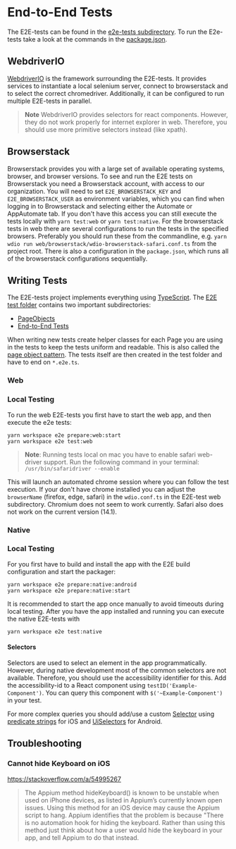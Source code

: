 # End-to-End Tests

The E2E-tests can be found in the [e2e-tests subdirectory](../e2e-tests).
To run the E2e-tests take a look at the commands in the [package.json](../e2e-tests/package.json).

## WebdriverIO

[WebdriverIO](https://webdriver.io/) is the framework surrounding the E2E-tests. It provides services to instantiate a local selenium server, connect to browserstack and to select the correct chromedriver. Additionally, it can be configured to run multiple E2E-tests in parallel.

> **Note**
> WebdriverIO provides selectors for react components. However, they do not work properly for internet explorer in web. Therefore, you should use more primitive selectors instead (like xpath).

## Browserstack

Browserstack provides you with a large set of available operating systems, browser, and browser versions.
To see and run the E2E tests on Browserstack you need a Browserstack account, with access to our organization.
You will need to set `E2E_BROWSERSTACK_KEY` and `E2E_BROWSERSTACK_USER` as environment variables, which you can find when logging in to Browserstack and selecting either the Automate or AppAutomate tab.
If you don't have this access you can still execute the tests locally with `yarn test:web` or `yarn test:native`.
For the browserstack tests in web there are several configurations to run the tests in the specified browsers. Preferably you should run these from the commandline, e.g. `yarn wdio run web/browserstack/wdio-browserstack-safari.conf.ts` from the project root. There is also a configuration in the `package.json`, which runs all of the browserstack configurations sequentially.

## Writing Tests

The E2E-tests project implements everything using [TypeScript](https://www.typescriptlang.org/).
The [E2E test folder](../e2e-tests/web/test) contains two important subdirectories:

- [PageObjects](../e2e-tests/web/test/pageobjects)
- [End-to-End Tests](../e2e-tests/web/test/specs)

When writing new tests create helper classes for each Page you are using in the tests to keep the tests uniform and readable. This is also called the [page object pattern](https://webdriver.io/docs/pageobjects/).
The tests itself are then created in the test folder and have to end on `*.e2e.ts`.

### Web

### Local Testing

To run the web E2E-tests you first have to start the web app, and then execute the e2e tests:

```
yarn workspace e2e prepare:web:start
yarn workspace e2e test:web
```

> **Note**: Running tests local on mac you have to enable safari web-driver support.
> Run the following command in your terminal:
> `/usr/bin/safaridriver --enable`

This will launch an automated chrome session where you can follow the test execution. If your don't have chrome installed you can adjust the `browserName` (firefox, edge, safari) in the `wdio.conf.ts` in the E2E-test web subdirectory. Chromium does not seem to work currently. Safari also does not work on the current version (14.1).

### Native

### Local Testing

For you first have to build and install the app with the E2E build configuration and start the packager:

```
yarn workspace e2e prepare:native:android
yarn workspace e2e prepare:native:start
```

It is recommended to start the app once manually to avoid timeouts during local testing. After you have the app installed and running you can execute the native E2E-tests with

```
yarn workspace e2e test:native
```

#### Selectors

Selectors are used to select an element in the app programmatically.
However, during native development most of the common selectors are not available.
Therefore, you should use the accessibility identifier for this.
Add the accessibility-id to a React component using `testID('Example-Component')`. You can query this component with `$('~Example-Component')` in your test.

For more complex queries you should add/use a custom [Selector]('../e2e/native/Selector.ts) using [predicate strings](https://github.com/facebookarchive/WebDriverAgent/wiki/Predicate-Queries-Construction-Rules) for iOS and [UiSelectors](https://developer.android.com/reference/androidx/test/uiautomator/UiSelector) for Android.

## Troubleshooting

### Cannot hide Keyboard on iOS

https://stackoverflow.com/a/54995267

> The Appium method hideKeyboard() is known to be unstable when used on iPhone devices, as listed in Appium’s currently known open issues. Using this method for an iOS device may cause the Appium script to hang. Appium identifies that the problem is because "There is no automation hook for hiding the keyboard. Rather than using this method just think about how a user would hide the keyboard in your app, and tell Appium to do that instead.
